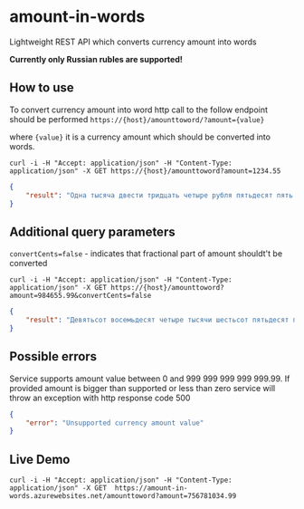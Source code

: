 # amount-in-words
Lightweight REST API which converts currency amount into words

**Currently only Russian rubles are supported!**

## How to use
To convert currency amount into word http call to the follow endpoint should be performed `https://{host}/amounttoword/?amount={value}`

where `{value}` it is a currency amount which should be converted into words.

`curl -i -H "Accept: application/json" -H "Content-Type: application/json" -X GET https://{host}/amounttoword?amount=1234.55`

```json
{
    "result": "Одна тысяча двести тридцать четыре рубля пятьдесят пять копеек"
}
```

## Additional query parameters
`convertCents=false` - indicates that fractional part of amount shouldt't be converted

`curl -i -H "Accept: application/json" -H "Content-Type: application/json" -X GET https://{host}/amounttoword?amount=984655.99&convertCents=false`

```json
{
    "result": "Девятьсот восемьдесят четыре тысячи шестьсот пятьдесят пять рублей 99 копеек"
}
```

## Possible errors
Service supports amount value between 0 and 999 999 999 999 999.99. If provided amount is bigger than supported or less than zero service will throw an exception with http response code 500
```json
{
    "error": "Unsupported currency amount value"
}
```

## Live Demo

`curl -i -H "Accept: application/json" -H "Content-Type: application/json" -X GET  https://amount-in-words.azurewebsites.net/amounttoword?amount=756781034.99`




